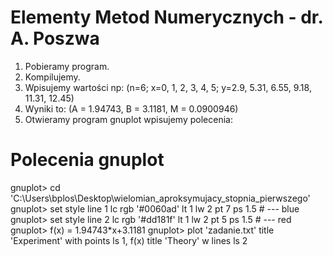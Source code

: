 # Elementy Metod Numerycznych - dr. A. Poszwa

1. Pobieramy program.
2. Kompilujemy.
3. Wpisujemy wartości np: (n=6; x=0, 1, 2, 3, 4, 5; y=2.9, 5.31, 6.55, 9.18, 11.31, 12.45)
4. Wyniki to: (A = 1.94743, B = 3.1181, M = 0.0900946)
5. Otwieramy program gnuplot wpisujemy polecenia:

# Polecenia gnuplot
gnuplot> cd 'C:\Users\bplos\Desktop\wielomian_aproksymujacy_stopnia_pierwszego'
gnuplot> set style line 1 lc rgb '#0060ad' lt 1 lw 2 pt 7 ps 1.5   # --- blue
gnuplot> set style line 2 lc rgb '#dd181f' lt 1 lw 2 pt 5 ps 1.5   # --- red
gnuplot> f(x) = 1.94743*x+3.1181
gnuplot> plot 'zadanie.txt' title 'Experiment' with points ls 1, f(x) title 'Theory' w lines ls 2
